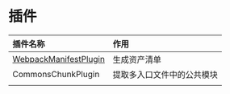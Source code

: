 # 插件

| 插件名称 | 作用 |
| :--- | :--- |
| [WebpackManifestPlugin](Plugins/WebpackManifestPlugin.md) | 生成资产清单 |
| CommonsChunkPlugin | 提取多入口文件中的公共模块 |
|  |  |



